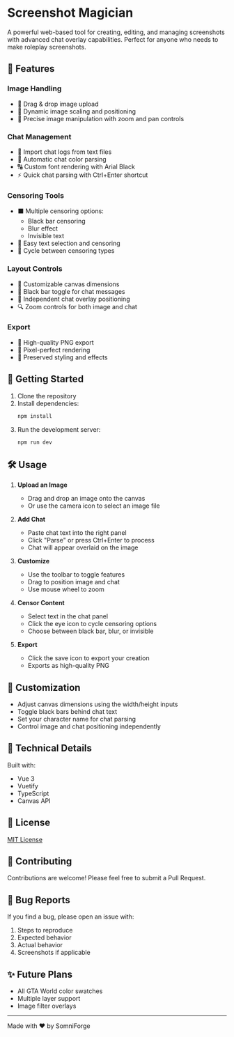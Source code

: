 # Screenshot Magician

A powerful web-based tool for creating, editing, and managing screenshots with advanced chat overlay capabilities. Perfect for anyone who needs to make roleplay screenshots.

## 🌟 Features

### Image Handling
- 📸 Drag & drop image upload
- 🔄 Dynamic image scaling and positioning
- 🎯 Precise image manipulation with zoom and pan controls

### Chat Management
- 📝 Import chat logs from text files
- 🎨 Automatic chat color parsing
- 🔠 Custom font rendering with Arial Black
- ⚡ Quick chat parsing with Ctrl+Enter shortcut

### Censoring Tools
- ⬛ Multiple censoring options:
  - Black bar censoring
  - Blur effect
  - Invisible text
- 🎯 Easy text selection and censoring
- 🔄 Cycle between censoring types

### Layout Controls
- 📏 Customizable canvas dimensions
- 🎨 Black bar toggle for chat messages
- 🎯 Independent chat overlay positioning
- 🔍 Zoom controls for both image and chat

### Export
- 💾 High-quality PNG export
- 🎯 Pixel-perfect rendering
- 🎨 Preserved styling and effects

## 🚀 Getting Started

1. Clone the repository
2. Install dependencies:
   ```bash
   npm install
   ```
3. Run the development server:
   ```bash
   npm run dev
   ```

## 🛠️ Usage

1. **Upload an Image**
   - Drag and drop an image onto the canvas
   - Or use the camera icon to select an image file

2. **Add Chat**
   - Paste chat text into the right panel
   - Click "Parse" or press Ctrl+Enter to process
   - Chat will appear overlaid on the image

3. **Customize**
   - Use the toolbar to toggle features
   - Drag to position image and chat
   - Use mouse wheel to zoom

4. **Censor Content**
   - Select text in the chat panel
   - Click the eye icon to cycle censoring options
   - Choose between black bar, blur, or invisible

5. **Export**
   - Click the save icon to export your creation
   - Exports as high-quality PNG

## 🎨 Customization

- Adjust canvas dimensions using the width/height inputs
- Toggle black bars behind chat text
- Set your character name for chat parsing
- Control image and chat positioning independently

## 🔧 Technical Details

Built with:
- Vue 3
- Vuetify
- TypeScript
- Canvas API

## 📝 License

[MIT License](LICENSE)

## 🤝 Contributing

Contributions are welcome! Please feel free to submit a Pull Request.

## 🐛 Bug Reports

If you find a bug, please open an issue with:
1. Steps to reproduce
2. Expected behavior
3. Actual behavior
4. Screenshots if applicable

## ✨ Future Plans

- All GTA World color swatches
- Multiple layer support
- Image filter overlays
---

Made with ❤️ by SomniForge